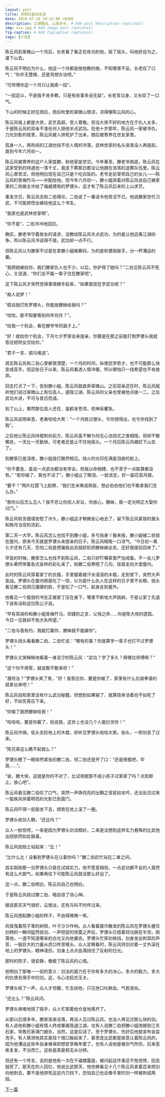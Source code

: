 ```yaml
---
layout: post
title: 月照红装剑无双
date: 2019-07-18 19:32:00 +0300
description: 江湖路远，山高水长. # Add post description (optional)
img: xia.jpg # Add image post (optional)
fig-caption: # Add figcaption (optional)
tags: [小说]
---
```


陈云风到翠微山一个月后，长老看了看正在练功的他，摇了摇头，叫他好自为之，速下山去。

陈云风不明白为什么，他这一个月都是按他教的做，不知哪里不妥。长老叹了口气：“你并无慧根，还是另想办法吧。”

“可师傅你这一个月只让我练一招”。

“一招足以，不是我不肯多教，只是有些事多说无益”。长老背过身，又长叹了一口气。

 

下山的时候正好在雨后，雨后秋里的翠微山很凉，凉得像陈云风的心。

 

陈云风祖上都是大侠，武艺高超，受人尊敬。但当大侠不好的地方在于仇人太多，于是陈云风的双亲不准任何人授他半点武功。在他十岁那年，陈云风一家被寻仇，刀光剑影的夜里，陈云风被人拼死护了出来，随后被寄养在世友家里。

孤身一人，再热闹的江湖也挡不住人情的冷落，武林世家的名头渐渐没人再提起，直到今年六月初一。

陈云风被寄养的这户人家姓滕，和他家是世交。今年春至，滕老爷病逝，陈云风在这家受到的待遇也一落千丈，竟连下葬那日都没让他跟在浩荡的送葬队伍里。陈云风心里苦涩，但他明白现在自己只是个吃白饭的。老爷走前曾把自己的女儿——陈云风的青梅竹马——许配给他。但今年六月初一，滕小姐哭着对陈云风说自己被家里的二伯做主许给了福威镖局的罗镖头，这才有了陈云风后来的上山求艺。

事发次日，陈云风去和二伯理论，二伯说了一番话令他苦涩不已。他说滕家世代习武，不可能把侄女嫁给他这么个书生。

“我家也是武林世家啊”。

“你不是”，二伯冷冷地回应。

确实，滕老爷守着故友的请求，没教给陈云风半点武功，为的是让他远离江湖纷争。所以陈云风书读得不错，武功却一点不行。

但陈云风认为滕家不过是在拿滕小姐做筹码，为的是和镖局联手，分一杯漕运的羹。

“我把她嫁给你，我们滕家仇人也不少，以后，你护得了她吗？”二伯见陈云风不死心，又说道，“你们总不能一辈子住在滕家吧”。

这下陈云风才突然觉得事情棘手起来，“如果我现在学武功呢？”

“痴人说梦！”

“假设我打败罗镖头，你能放滕妹给我吗？”

“哈哈，那不知要等到何年何月？”。

“给我一个机会，看在滕爷爷的面子上。”

“好！就给你个机会，下月七夕罗家会来提亲，你要是在那之前能打倒罗镖头我就答应把阿女交给你。”

“君子一言，驷马难追”。

其实陈云风和二伯心里都很清楚，一个月的时间，纵使武学奇才，也不可能那么快变成高手。但这些日子以来，陈云风看透人情冷暖，所以哪怕只一线希望也不肯放弃。

回去打点了一下，告别滕小姐，陈云风就直奔翠微山。之前双亲还在时，陈云风就听他们说过翠微山上有位高人，遁隐江湖，陈云风的父亲也曾被他点拨一二，之后武功大进，不可与昔日而语。

到了山上，果然那位高人还在，虽鹤发苍须，但神采矍铄。

陈云风说明来意，老者哈哈大笑：“一个月胜过镖头，亏你想得出，也亏你找到了我”。

之后他让陈云风持棍刺向前方，陈云风虽不解为何无心法招式之类相授。但却不敢懈怠，一天比一天勤快，可老者还是止不住地摇头。一个月后陈云风被赶下山去了。



到滕家已是深夜，滕小姐提灯飘然相见。烛火的光印在满是泪痕的脸上。

“你不要急，虽说一点武功都没有学会，但我以命相搏，也不至于一点胜算都没有。”
 “若你输了，我也不活了”。滕小姐止了眼泪，一脸坚定，好一副花容月貌。

“要不？”两片红霞飞上脸颊，“我们生米煮成熟饭，想必伯伯他们也不敢拿我们怎么办。”

“那你以后怎么见人？我不忍让你招人非议，你放心，滕妹，我一定光明正大娶你过门。”

陈云风轻言细语安慰了许久，滕小姐这才稍微安心地去了，留下陈云风紧锁的眉头和皓月当空的流彩。

第二天一大早，陈云风怎么也找不到滕小姐，多亏贴身丫鬟来报，滕小姐被二伯锁在屋内，原来今天就是罗镖头来提亲的日子。陈云风暗吸一口凉气，“今日初一离七夕还有几天，恐怕二伯是想骗我出去就趁机把滕妹嫁出去，还好我提前回来了。”

早饭的时候，滕家怎么也找不到陈云风，二伯只好叮嘱家里严加戒备。不一会儿罗镖头果然带着各式各样的彩礼来了，和滕二伯寒暄了几句，径直走向大堂屋内。

此时的陈云风穿着家丁的衣服，手里握着被汗水浸湿的木棍，走到堂下，突然大声宣战。罗镖头在屋内倒是吃了一惊，以为是什么仇人在这样的日子里不长眼，扭头看见滕二伯阴沉僵硬的脸，于是松了一口气，起身走到屋外。

他看见一个瘦弱的书生正被家丁压在身下，嘴里不断地大声挑衅。于是让家丁先退下说有话和这位陈公子说。

“早有耳闻你和滕小姐青梅竹马，但媒妁之言，父母之命……你是陈大侠的遗孤，今日一见我却不免大失所望。”

“二伯与我有约，我能打赢你，滕妹就不能嫁你”。

罗镖头扭头看看滕二伯，二伯忙说：“哪有的事？你就算学一辈子也打不过罗镖头！”

罗镖头又笑眯眯地看着一身泥泞的陈云风：“武功？学了多久？拜哪位师傅啊？”

“这个你不用管，就说敢不敢来吧！”

“激将法？”罗镖头笑了笑，“好！我答应你，要是你输了，家里有什么剑谱拳谱的就拿出来吧！”

陈云风自知家里没有什么武功秘籍，但想到如果输了，就算侥幸活着也不如死了好，不如先答应下来。

“你输了就把滕妹给我！”

“哈哈哈，要是你赢了，别说我，这世上也没几个人能拦住你！”

陈云风作揖，低头去捡地上的木棍，却听见罗镖头哈哈大笑。抬头，一把剑丢了过来。

“陈兄弟这么瞧不起我么？” 

罗镖头瞪了一眼突然紧张的滕二伯，但二伯还是开了口：“还是用棍吧，毕竟……”。

“诶，滕大侠，这就是你的不对了，比试用棍那不成小孩子过家家了吗？点到即止，放心吧”。

陈云风看见滕二伯叹了口气，突然一声铮亮亮的出鞘之音犹如龙吟，还没反应过来一股疾风伴着明亮的光影已到面门。

陈云风吓得一屁股坐下去，顺势在地上滚了一圈。

罗镖头收剑入鞘，“还比吗？”

众人一脸惊愕，一来是因为罗镖头剑法精妙，二来是没想到这样实力悬殊的比武他出招依然如此狠毒。

陈云风拍拍土站起来：“比！”

“比什么比！没看到罗镖头在让着你吗？”滕二伯赶忙站在二者之间。

其实刚刚那一剑罗镖头只是在试探实力，他不愿意相信，一点武功都不会的人竟然有这么大胆气，如果再往下可能陈云风就没那么好运了。

这一点，滕二伯明白，陈云风自己也明白。

于是陈云风绕过滕二伯，暗自敛了敛心神。

 

据说那天天气很好，云很淡，还有鸟叫不时传过来。

陈云风想起滕小姐的样子，不由得微微一笑。

风摇曳着院子里的树枝，叶子沙沙作响。众人看着披巾散发的陈云风在罗镖头握住剑柄的一瞬间猛然拔剑，一声短促的惊雷之声后，罗镖头已借着轻功跳在半空。刚落地，一道不知道哪来的白光又向他袭去。罗镖头忙挥剑格挡，剑身发出刺耳的声音，一股巨大的力量从虎口传至喉头。众人定睛看时，陈云风持剑对着一丈外滚在地上的罗镖头，眼神凌厉。剑身上点点血滴挡住了反射的日光。

那时的院子，很安静，像极了陈云风的心情。

他明白了那唯一一招的意义：剑法的威力在于你有多大的决心，多大的毅力，多大的仇恨去用手中的剑。这，与心法招式无关。

罗镖头咳了一声，众人才惊醒，忙去扶他，只见他口吐鲜血，气若游丝。

“还比么？”陈云风问。

罗镖头艰难地摇了摇手，众人忙架着他仓皇地离开了。

 

从那以后很多年，滕家渐渐没落，再没人见过陈云风，也没人再见过那么快的剑。有人说他和滕小姐有情人终成眷属隐退江湖，也有人说滕二伯把滕小姐改嫁到江东石家，导致石家满门被杀，当然，这是后话了。至于罗镖头，伤好后他就宣布金盆洗手。有人猜测他其实是找个借口躲起来了，甚至连比武都是故意让着陈云风的，因为他漕运这些年自身难保却想安享晚年罢了。也有人说他是被剑气所伤，后来恶疾复发，不治而亡。这些是真是假无从分辨。

但还有一个传言，说的是他有一次在千禧楼露面，被问起这件事还不免惊悸，回去就死了。那天在的人回忆，他说比武那天，他仿佛看见十几个陈云风拿着百来把剑向他刺去，要不是他拼死运足内力挡下，恐怕自己也会像手里的剑一样被刺成两段。

[下一篇](../writting2/)

